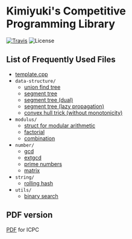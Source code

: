 # Kimiyuki's Competitive Programming Library

[![Travis](https://img.shields.io/travis/kmyk/competitive-programming-library/master.svg)](https://travis-ci.org/kmyk/competitive-programming-library)
![License](https://img.shields.io/github/license/kmyk/competitive-programming-library.svg)

## List of Frequently Used Files

-   [template.cpp](https://github.com/kmyk/competitive-programming-library/tree/master/template.cpp)
-   `data-structure/`
    -   [union find tree](https://github.com/kmyk/competitive-programming-library/tree/master/data-structure/union-find-tree.inc.cpp)
    -   [segment tree](https://github.com/kmyk/competitive-programming-library/tree/master/data-structure/segment_tree.hpp)
    -   [segment tree (dual)](https://github.com/kmyk/competitive-programming-library/tree/master/data-structure/dual_segment_tree.hpp)
    -   [segment tree (lazy propagation)](https://github.com/kmyk/competitive-programming-library/blob/master/data-structure/lazy_propagation_segment_tree.hpp)
    -   [convex hull trick (without monotonicity)](https://github.com/kmyk/competitive-programming-library/blob/master/data-structure/convex-hull-trick.inc.cpp)
-   `modulus/`
    -   [struct for modular arithmetic](https://github.com/kmyk/competitive-programming-library/blob/master/modulus/mint.hpp)
    -   [factorial](https://github.com/kmyk/competitive-programming-library/blob/master/modulus/factorial.inc.cpp)
    -   [combination](https://github.com/kmyk/competitive-programming-library/blob/master/modulus/choose.inc.cpp)
-   `number/`
    -   [gcd](https://github.com/kmyk/competitive-programming-library/blob/master/number/gcd.inc.cpp)
    -   [extgcd](https://github.com/kmyk/competitive-programming-library/blob/master/number/extgcd.inc.cpp)
    -   [prime numbers](https://github.com/kmyk/competitive-programming-library/blob/master/number/primes.inc.cpp)
    -   [matrix](https://github.com/kmyk/competitive-programming-library/blob/master/number/matrix.inc.cpp)
-   `string/`
    -   [rolling hash](https://github.com/kmyk/competitive-programming-library/blob/master/string/rolling-hash.inc.cpp)
-   `utils/`
    -   [binary search](https://github.com/kmyk/competitive-programming-library/blob/master/utils/binsearch.inc.cpp)

## PDF version

[PDF](https://raw.githubusercontent.com/kmyk/competitive-programming-library/master/library.pdf) for ICPC
